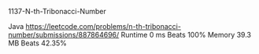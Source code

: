 1137-N-th-Tribonacci-Number

Java
https://leetcode.com/problems/n-th-tribonacci-number/submissions/887864696/
Runtime
0 ms
Beats
100%
Memory
39.3 MB
Beats
42.35%
